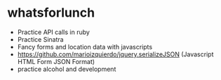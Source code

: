 whatsforlunch
==============

 * Practice API calls in ruby
 * Practice Sinatra
 * Fancy forms and location data with javascripts
 * https://github.com/marioizquierdo/jquery.serializeJSON (Javascript HTML Form JSON Format)
 * practice alcohol and development
